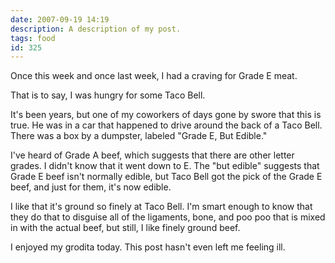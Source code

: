 ```yaml
---
date: 2007-09-19 14:19
description: A description of my post.
tags: food
id: 325
---
```

Once this week and once last week, I had a craving for Grade E meat.

That is to say, I was hungry for some Taco Bell.

It's been years, but one of my coworkers of days gone by swore that this is true.  He was in a car that happened to drive around the back of a Taco Bell.  There was a box by a dumpster, labeled "Grade E, But Edible."
<!--more-->
I've heard of Grade A beef, which suggests that there are other letter grades.  I didn't know that it went down to E.  The "but edible" suggests that Grade E beef isn't normally edible, but Taco Bell got the pick of the Grade E beef, and just for them, it's now edible.

I like that it's ground so finely at Taco Bell.  I'm smart enough to know that they do that to disguise all of the ligaments, bone, and poo poo that is mixed in with the actual beef, but still, I like finely ground beef.

I enjoyed my grodita today.  This post hasn't even left me feeling ill.